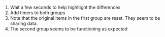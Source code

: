 1. Wait a few seconds to help hightlight the differences
1. Add timers to both groups
1. Note that the original items in the first group are reset.  They seem to be sharing data.
1. The second group seems to be functioning as expected
